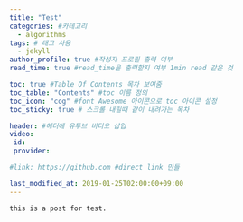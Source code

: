 ```yaml
---
title: "Test"
categories: #카테고리
  - algorithms
tags: # 태그 사용
  - jekyll
author_profile: true #작성자 프로필 출력 여부
read_time: true #read_time을 출력할지 여부 1min read 같은 것

toc: true #Table Of Contents 목차 보여줌
toc_table: "Contents" #toc 이름 정의
toc_icon: "cog" #font Awesome 아이콘으로 toc 아이콘 설정
toc_sticky: true # 스크롤 내릴때 같이 내려가는 목차

header: #헤더에 유투브 비디오 삽입
video:
 id:
 provider:

#link: https://github.com #direct link 만들

last_modified_at: 2019-01-25T02:00:00+09:00
---
```


~~~~~
this is a post for test.
~~~~~
